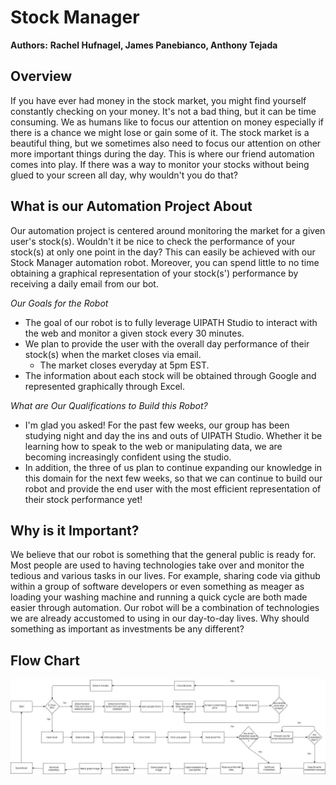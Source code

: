 # Stock Manager
**Authors:**
**Rachel Hufnagel, James Panebianco, Anthony Tejada**
 
## Overview
If you have ever had money in the stock market, you might find yourself constantly checking on your money. It's not a bad thing, but it can be time consuming. We as humans like to focus our attention on money especially if there is a chance we might lose or gain some of it. The stock market is a beautiful thing, but we sometimes also need to focus our attention on other more important things during the day. This is where our friend automation comes into play. If there was a way to monitor your stocks without being glued to your screen all day, why wouldn't you do that?
 
## What is our Automation Project About
Our automation project is centered around monitoring the market for a given user's stock(s). Wouldn't it be nice to check the performance of your stock(s) at only one point in the day? This can easily be achieved with our Stock Manager automation robot. Moreover, you can spend little to no time obtaining a graphical representation of your stock(s') performance by receiving a daily email from our bot.
 
*Our Goals for the Robot*
 
- The goal of our robot is to fully leverage UIPATH Studio to interact with the web and monitor a given stock every 30 minutes. 
- We plan to provide the user with the overall day performance of their stock(s) when the market closes via email.
    - The market closes everyday at 5pm EST.
- The information about each stock will be obtained through Google and represented graphically through Excel.
 
*What are Our Qualifications to Build this Robot?*
 
- I'm glad you asked! For the past few weeks, our group has been studying night and day the ins and outs of UIPATH Studio. Whether it be learning how to speak to the web or manipulating data, we are becoming increasingly confident using the studio. 
- In addition, the three of us plan to continue expanding our knowledge in this domain for the next few weeks, so that we can continue to build our robot and provide the end user with the most efficient representation of their stock performance yet!
 
## Why is it Important? 
We believe that our robot is something that the general public is ready for. Most people are used to having technologies take over and monitor the tedious and various tasks in our lives. For example, sharing code via github within a group of software developers or even something as meager as loading your washing machine and running a quick cycle are both made easier through automation. Our robot will be a combination of technologies we are already accustomed to using in our day-to-day lives. Why should something as important as investments be any different?
 

## Flow Chart

![Flow Chart Diagram](https://github.com/201019-UiPath/Jar-P2/blob/main/flowchart1.jpg)